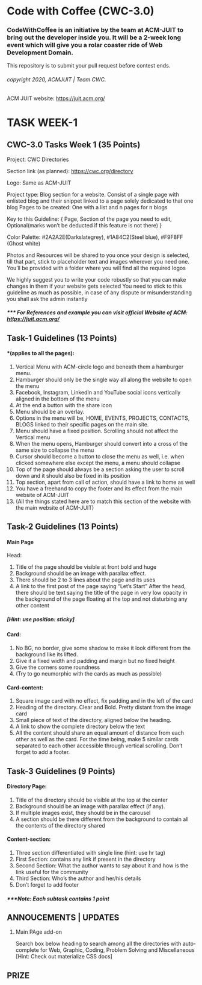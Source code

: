 # Code with Coffee (CWC-3.0)
### CodeWithCoffee is an initiative by the team at ACM-JUIT to bring out the developer inside you. It will be a 2-week long event which will give you a rolar coaster ride of Web Development Domain.

This repository is to submit your pull request before contest ends.
###### copyright 2020, ACMJUIT | Team CWC.
ACM JUIT website: https://juit.acm.org/
# TASK WEEK-1
## CWC-3.0 Tasks Week 1 (35 Points)
Project: CWC Directories

Section link (as planned): https://cwc.org/directory

Logo: Same as ACM-JUIT

Project type: Blog section for a website. Consist of a single page with enlisted blog and their snippet linked to a page solely dedicated to that one blog
Pages to be created: One with a list and n pages for n blogs

Key to this Guideline:
{ Page, Section of the page you need to edit, Optional(marks won’t be deducted if this feature is not there) }

Color Palette:  #2A2A2E(Darkslategrey), #1A84C2(Steel blue), #F9F8FF (Ghost white)

Photos and Resources will be shared to you once your design is selected, till that part, stick to placeholder text and images wherever you need one. You’ll be provided with a folder where you will find all the required logos

We highly suggest you to write your code robustly so that you can make changes in them if your website gets selected
You need to stick to this guideline as much as possible, in case of any dispute or misunderstanding you shall ask the admin instantly

##### *** For References and example you can visit official Website of ACM: https://juit.acm.org/






## Task-1 Guidelines (13 Points)

#### *(applies to all the pages):
1.	Vertical Menu with ACM-circle logo and beneath them a hamburger menu.
2.	Hamburger should only be the single way all along the website to open the menu
3.	Facebook, Instagram, LinkedIn and YouTube social icons vertically aligned in the bottom of the menu
4.	At the end a button with the share icon
5.	Menu should be an overlay.
6.	Options in the menu will be, HOME, EVENTS, PROJECTS, CONTACTS, BLOGS linked to their specific pages on the main site.
7.	Menu should have a fixed position. Scrolling should not affect the Vertical menu
8.	When the menu opens, Hamburger should convert into a cross of the same size to collapse the menu
9.	Cursor should become a button to close the menu as well, i.e. when clicked somewhere else except the menu, a menu should collapse
10.	Top of the page should always be a section asking the user to scroll down and it should also be fixed in its position
11.	Top section, apart from call of action, should have a link to home as well
12.	You have a freehand to copy the footer and its effect from the main website of ACM-JUIT
13.	(All the things stated here are to match this section of the website with the main website of ACM-JUIT)

## Task-2 Guidelines (13 Points)
#### Main Page
Head:
1.	Title of the page should be visible at front bold and huge
2.	Background should be an image with parallax effect.
3.	There should be 2 to 3 lines about the page and its uses
4.	A link to the first post of the page saying “Let’s Start”
After the head, there should be text saying the title of the page in very low opacity in the background of the page floating at the top and not disturbing any other content 
##### [Hint: use position: sticky]

#### Card:
1.	No BG, no border, give some shadow to make it look different from the background like its lifted.
2.	Give it a fixed width and padding and margin but no fixed height
3.	Give the corners some roundness
4.	(Try to go neumorphic with the cards as much as possible)

#### Card-content:
1.	Square image card with no effect, fix padding and in the left of the card
2.	Heading of the directory. Clear and Bold. Pretty distant from the image card
3.	Small piece of text of the directory, aligned below the heading.
4.	A link to show the complete directory below the text
5.	All the content should share an equal amount of distance from each other as well as the card. For the time being, make 5 similar cards separated to each other accessible through vertical scrolling. Don’t forget to add a footer.

## Task-3 Guidelines (9 Points)

#### Directory Page:
1.	Title of the directory should be visible at the top at the center
2.	Background should be an image with parallax effect (if any).
3.	If multiple images exist, they should be in the carousel
4.	A section should be there different from the background to contain all the contents of the directory shared

#### Content-section:
1.	Three section differentiated with single line (hint: use hr tag)
2.	First Section: contains any link if present in the directory
3.	Second Section: What the author wants to say about it and how is the link useful for the community
4.	Third Section: Who’s the author and her/his details
5.	Don’t forget to add footer

##### ***Note: Each subtask contains 1 point


## ANNOUCEMENTS | UPDATES
1. Main PAge add-on

   Search box below heading to search among all the directories with auto-complete for Web, Graphic, Coding, Problem Solving and Miscellaneous 
   [Hint: Check out materialize CSS docs]
## PRIZE
<i src="https://www.google.com/url?sa=i&url=https%3A%2F%2Fsproutsocial.com%2Finsights%2Fsocial-media-image-sizes-guide%2F&psig=AOvVaw172dQILAu9TS8OTXqTUWb8&ust=1595188183036000&source=images&cd=vfe&ved=0CAIQjRxqFwoTCJi3xpvJ1-oCFQAAAAAdAAAAABAD">
